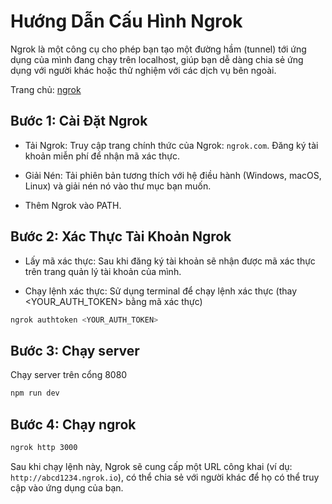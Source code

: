 # Hướng Dẫn Cấu Hình Ngrok

Ngrok là một công cụ cho phép bạn tạo một đường hầm (tunnel) tới ứng dụng của mình đang chạy trên localhost, giúp bạn dễ dàng chia sẻ ứng dụng với người khác hoặc thử nghiệm với các dịch vụ bên ngoài.

Trang chủ: [ngrok](https://ngrok.com/)

## Bước 1: Cài Đặt Ngrok

- Tải Ngrok: Truy cập trang chính thức của Ngrok: `ngrok.com`. Đăng ký tài khoản miễn phí để nhận mã xác thực.

- Giải Nén: Tải phiên bản tương thích với hệ điều hành (Windows, macOS, Linux) và giải nén nó vào thư mục bạn muốn.

- Thêm Ngrok vào PATH.

## Bước 2: Xác Thực Tài Khoản Ngrok

- Lấy mã xác thực: Sau khi đăng ký tài khoản sẽ nhận được mã xác thực trên trang quản lý tài khoản của mình.

- Chạy lệnh xác thực: Sử dụng terminal để chạy lệnh xác thực (thay <YOUR_AUTH_TOKEN> bằng mã xác thực)

```bash
ngrok authtoken <YOUR_AUTH_TOKEN>
```
## Bước 3: Chạy server

Chạy server trên cổng 8080

```bash
npm run dev
```

## Bước 4: Chạy ngrok

```bash
ngrok http 3000
```
Sau khi chạy lệnh này, Ngrok sẽ cung cấp một URL công khai (ví dụ: `http://abcd1234.ngrok.io`), có thể chia sẻ với người khác để họ có thể truy cập vào ứng dụng của bạn.

